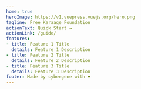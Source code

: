 ```yaml
---
home: true
heroImage: https://v1.vuepress.vuejs.org/hero.png
tagline: Free Karaage Foundation
actionText: Quick Start →
actionLink: /guide/
features:
- title: Feature 1 Title
  details: Feature 1 Description
- title: Feature 2 Title
  details: Feature 2 Description
- title: Feature 3 Title
  details: Feature 3 Description
footer: Made by cybergene with ❤️
---
```

